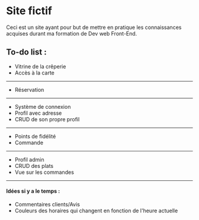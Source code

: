 # Site fictif

Ceci est un site ayant pour but de mettre en pratique les connaissances acquises durant ma formation de Dev web Front-End.

## To-do list :

- Vitrine de la crêperie
- Accès à la carte

----

- Réservation

----

- Système de connexion
- Profil avec adresse
- CRUD de son propre profil

----
- Points de fidélité
- Commande
----

- Profil admin
- CRUD des plats
- Vue sur les commandes

----

#### Idées si y a le temps :

- Commentaires clients/Avis
- Couleurs des horaires qui changent en fonction de l'heure actuelle 